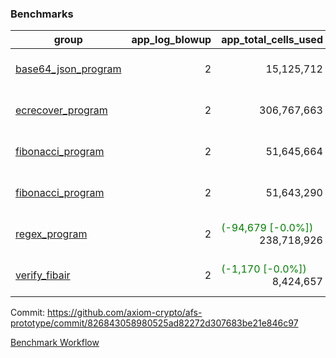 ### Benchmarks
| group | app_log_blowup | app_total_cells_used | app_total_cycles | app_total_proof_time_ms | leaf_log_blowup | leaf_total_cells_used | leaf_total_cycles | leaf_total_proof_time_ms | instance | alloc |
|---|---|---|---|---|---|---|---|---|---|---|
| [ base64_json_program ](https://github.com/axiom-crypto/afs-prototype/blob/gh-pages/benchmarks-pr/897/individual/base64_json-2-2-64cpu-linux-arm64-mimalloc.md) | <div style='text-align: right'> 2 </div>  | <div style='text-align: right'> 15,125,712 </div>  | <div style='text-align: right'> 217,353 </div>  | <span style='color: green'>(-58.0 [-2.2%])</span><div style='text-align: right'> 2,588.0 </div>  | <div style='text-align: right'> - </div>  | <div style='text-align: right'> - </div>  | <div style='text-align: right'> - </div>  | <div style='text-align: right'> - </div>  | 64cpu-linux-arm64 | mimalloc |
| [ ecrecover_program ](https://github.com/axiom-crypto/afs-prototype/blob/gh-pages/benchmarks-pr/897/individual/ecrecover-2-2-64cpu-linux-arm64-mimalloc.md) | <div style='text-align: right'> 2 </div>  | <div style='text-align: right'> 306,767,663 </div>  | <div style='text-align: right'> 5,787,691 </div>  | <span style='color: green'>(-384.0 [-1.0%])</span><div style='text-align: right'> 38,117.0 </div>  | <div style='text-align: right'> - </div>  | <div style='text-align: right'> - </div>  | <div style='text-align: right'> - </div>  | <div style='text-align: right'> - </div>  | 64cpu-linux-arm64 | mimalloc |
| [ fibonacci_program ](https://github.com/axiom-crypto/afs-prototype/blob/gh-pages/benchmarks-pr/897/individual/fibonacci-2-2-64cpu-linux-arm64-mimalloc.md) | <div style='text-align: right'> 2 </div>  | <div style='text-align: right'> 51,645,664 </div>  | <div style='text-align: right'> 1,500,219 </div>  | <span style='color: red'>(+95.0 [+1.5%])</span><div style='text-align: right'> 6,568.0 </div>  | <div style='text-align: right'> - </div>  | <div style='text-align: right'> - </div>  | <div style='text-align: right'> - </div>  | <div style='text-align: right'> - </div>  | 64cpu-linux-arm64 | mimalloc |
| [ fibonacci_program ](https://github.com/axiom-crypto/afs-prototype/blob/gh-pages/benchmarks-pr/897/individual/fibonacci-2-2-64cpu-linux-x64-jemalloc.md) | <div style='text-align: right'> 2 </div>  | <div style='text-align: right'> 51,643,290 </div>  | <div style='text-align: right'> 1,500,219 </div>  | <span style='color: red'>(+16.0 [+0.2%])</span><div style='text-align: right'> 7,203.0 </div>  | <div style='text-align: right'> - </div>  | <div style='text-align: right'> - </div>  | <div style='text-align: right'> - </div>  | <div style='text-align: right'> - </div>  | 64cpu-linux-x64 | jemalloc |
| [ regex_program ](https://github.com/axiom-crypto/afs-prototype/blob/gh-pages/benchmarks-pr/897/individual/regex-2-2-64cpu-linux-arm64-mimalloc.md) | <div style='text-align: right'> 2 </div>  | <span style='color: green'>(-94,679 [-0.0%])</span><div style='text-align: right'> 238,718,926 </div>  | <span style='color: green'>(-19 [-0.0%])</span><div style='text-align: right'> 4,181,195 </div>  | <span style='color: green'>(-89.0 [-0.3%])</span><div style='text-align: right'> 26,856.0 </div>  | <div style='text-align: right'> - </div>  | <div style='text-align: right'> - </div>  | <div style='text-align: right'> - </div>  | <div style='text-align: right'> - </div>  | 64cpu-linux-arm64 | mimalloc |
| [ verify_fibair ](https://github.com/axiom-crypto/afs-prototype/blob/gh-pages/benchmarks-pr/897/individual/verify_fibair-2-2-64cpu-linux-arm64-mimalloc.md) | <div style='text-align: right'> 2 </div>  | <span style='color: green'>(-1,170 [-0.0%])</span><div style='text-align: right'> 8,424,657 </div>  | <span style='color: green'>(-47 [-0.0%])</span><div style='text-align: right'> 198,450 </div>  | <span style='color: green'>(-26.0 [-1.6%])</span><div style='text-align: right'> 1,611.0 </div>  | <div style='text-align: right'> - </div>  | <div style='text-align: right'> - </div>  | <div style='text-align: right'> - </div>  | <div style='text-align: right'> - </div>  | 64cpu-linux-arm64 | mimalloc |


Commit: https://github.com/axiom-crypto/afs-prototype/commit/826843058980525ad82272d307683be21e846c97

[Benchmark Workflow](https://github.com/axiom-crypto/afs-prototype/actions/runs/12102615616)
